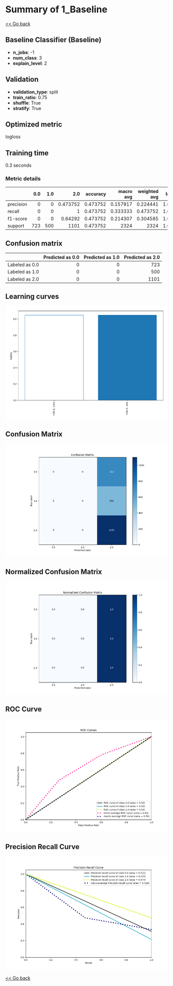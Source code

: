 # Summary of 1_Baseline

[<< Go back](../README.md)


## Baseline Classifier (Baseline)
- **n_jobs**: -1
- **num_class**: 3
- **explain_level**: 2

## Validation
 - **validation_type**: split
 - **train_ratio**: 0.75
 - **shuffle**: True
 - **stratify**: True

## Optimized metric
logloss

## Training time

0.3 seconds

### Metric details
|           |   0.0 |   1.0 |         2.0 |   accuracy |   macro avg |   weighted avg |   logloss |
|:----------|------:|------:|------------:|-----------:|------------:|---------------:|----------:|
| precision |     0 |     0 |    0.473752 |   0.473752 |    0.157917 |       0.224441 |   1.04774 |
| recall    |     0 |     0 |    1        |   0.473752 |    0.333333 |       0.473752 |   1.04774 |
| f1-score  |     0 |     0 |    0.64292  |   0.473752 |    0.214307 |       0.304585 |   1.04774 |
| support   |   723 |   500 | 1101        |   0.473752 | 2324        |    2324        |   1.04774 |


## Confusion matrix
|                |   Predicted as 0.0 |   Predicted as 1.0 |   Predicted as 2.0 |
|:---------------|-------------------:|-------------------:|-------------------:|
| Labeled as 0.0 |                  0 |                  0 |                723 |
| Labeled as 1.0 |                  0 |                  0 |                500 |
| Labeled as 2.0 |                  0 |                  0 |               1101 |

## Learning curves
![Learning curves](learning_curves.png)
## Confusion Matrix

![Confusion Matrix](confusion_matrix.png)


## Normalized Confusion Matrix

![Normalized Confusion Matrix](confusion_matrix_normalized.png)


## ROC Curve

![ROC Curve](roc_curve.png)


## Precision Recall Curve

![Precision Recall Curve](precision_recall_curve.png)



[<< Go back](../README.md)
